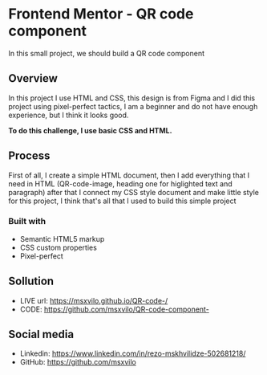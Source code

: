 # Frontend Mentor - QR code component
In this small project, we should build a QR code component

## Overview 
In this project I use HTML and CSS,  this design is from Figma and I did this project using pixel-perfect tactics, I am a beginner and do not have enough experience, but I think it looks good.


**To do this challenge, I use basic CSS and HTML.**

## Process
First of all, I create a simple HTML document, then I add everything that I need in HTML (QR-code-image, heading one for higlighted text and paragraph) after that I connect my CSS style document and make little style for this project, I think that's all that I used to build this simple project

### Built with

- Semantic HTML5 markup
- CSS custom properties
- Pixel-perfect


## Sollution
- LIVE url: https://msxvilo.github.io/QR-code-/
- CODE: https://github.com/msxvilo/QR-code-component-

## Social media
 - Linkedin: https://www.linkedin.com/in/rezo-mskhvilidze-502681218/
 - GitHub: https://github.com/msxvilo

